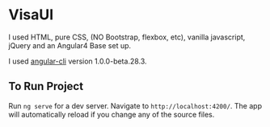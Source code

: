 # VisaUI

I used HTML, pure CSS, (NO Bootstrap, flexbox, etc), vanilla javascript, jQuery and an Angular4 Base set up.

I used [angular-cli](https://github.com/angular/angular-cli) version 1.0.0-beta.28.3.

## To Run Project
Run `ng serve` for a dev server. Navigate to `http://localhost:4200/`. The app will automatically reload if you change any of the source files.
